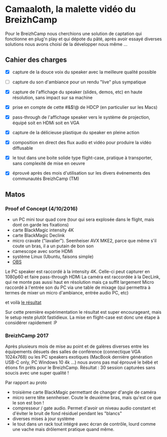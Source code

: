 # Camaaloth, la malette vidéo du BreizhCamp

Pour le BreizhCamp nous cherchions une solution de captation qui fonctionne en plug'n play et qui dépote du pâté, après avoir essayé diverses solutions nous avons choisi de la développer nous même ...

## Cahier des charges

- [X] capture de la douce voix du speaker avec la meilleure qualité possible
- [ ] capture du son d'ambiance pour un rendu "live" plus sympatique
- [X] capture de l'affichage du speaker (slides, demos, etc) en haute résolution, sans impact sur sa machine
- [X] prise en compte de cette #&$!@ de HDCP (en particulier sur les Macs)
- [X] pass-through de l'affichage speaker vers le système de projection, équipé soit en HDMi soit en VGA
- [X] capture de la délicieuse plastique du speaker en pleine action
- [X] composition en direct des flux audio et vidéo pour produire la vidéo diffusable
- [X] le tout dans une boite solide type flight-case, pratique à transporter, sans complexité de mise en oeuvre
- [X] éprouvé après des mois d'utilisation sur les divers événements des communautés BreizhCamp (TM)


## Matos

### Proof of Concept (4/10/2016)

- un PC mini tour quad core (tour qui sera explosée dans le flight, mais dont on garde les fixations)
- carte BlackMagic intensity 4K
- carte BlackMagic Declink
- micro cravate ("lavalier"). Seenheiser AVX MKE2, parce que même s'il coute un bras, il a un putain de bon son
- camescope avec sortie HDMi
- système Linux (Ubuntu, faisons simple)
- [OBS](https://obsproject.com/)

Le PC speaker est raccordé à la intensity 4K. Celle-ci peut capturer en 1080p60 et faire pass-through HDMi
La caméra est raccordée à la DecLink, qui ne monte pas aussi haut en résolution mais ça suffit largement
Micro raccordé à l'entrée son du PC via une table de mixage (qui permettra à termes de mixer un micro d'ambiance, entrée audio PC, etc)

et voilà [le résultat](https://youtu.be/TmFP9R4AD-c)

Sur cette première expérimentation le résultat est super encourageant, mais le setup reste plutôt fastidieux. La mise en flight-case est donc une étape à considérer rapidement :P

### BreizhCamp 2017
Après plusieurs mois de mise au point et de galères diverses entre les équipements désuets des salles de conférence (connectique VGA 1024x768) ou les PC speakers exotiques (MacBook dernière génération USB-C only, PC Windows 10 4k ...) nous avons pas mal éprouvé le bébé et étions fin prêts pour le BreizhCamp. Résultat : 30 session capturées sans soucis avec une super qualité !

Par rapport au proto

- troisième carte BlackMagic permettant de changer d'angle de caméra
- micro serre tête sennheiser. Coute le deuxième bras, mais qu'est ce que le son est bon !
- compresseur / gate audio. Permet d'avoir un niveau audio constant et d'éviter le bruit de fond résiduel pendant les "blancs"
- diverses mises à jour système
- le tout dans un rack tout intégré avec écran de contrôle, lourd comme une vache mais drôlement pratique quand même.

